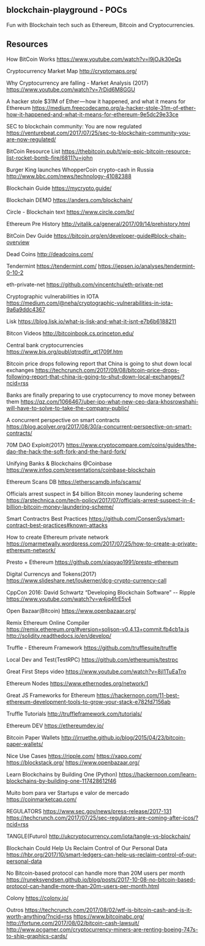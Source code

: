 ## blockchain-playground - POCs

Fun with Blockchain tech such as Ethereum, Bitcoin and Cryptocurrencies.

## Resources

How BitCoin Works
https://www.youtube.com/watch?v=l9jOJk30eQs

Cryptocurrency Market Map
http://cryptomaps.org/

Why Cryptocurrency are falling - Market Analysis (2017)
https://www.youtube.com/watch?v=7rDid6M8GGU

A hacker stole $31M of Ether — how it happened, and what it means for Ethereum
https://medium.freecodecamp.org/a-hacker-stole-31m-of-ether-how-it-happened-and-what-it-means-for-ethereum-9e5dc29e33ce

SEC to blockchain community: You are now regulated
https://venturebeat.com/2017/07/25/sec-to-blockchain-community-you-are-now-regulated/

BitCoin Resource List
https://thebitcoin.pub/t/wip-epic-bitcoin-resource-list-rocket-bomb-fire/6811?u=john

Burger King launches WhopperCoin crypto-cash in Russia
http://www.bbc.com/news/technology-41082388

Blockchain Guide
https://mycrypto.guide/

Blockchain DEMO
https://anders.com/blockchain/

Circle - Blockchain text
https://www.circle.com/br/

Ethereum Pre History
http://vitalik.ca/general/2017/09/14/prehistory.html

BitCoin Dev Guide
https://bitcoin.org/en/developer-guide#block-chain-overview

Dead Coins
http://deadcoins.com/

Tendermint
https://tendermint.com/
https://jepsen.io/analyses/tendermint-0-10-2

eth-private-net
https://github.com/vincentchu/eth-private-net

Cryptographic vulnerabilities in IOTA
https://medium.com/@neha/cryptographic-vulnerabilities-in-iota-9a6a9ddc4367

Lisk
https://blog.lisk.io/what-is-lisk-and-what-it-isnt-e7b6b6188211

Bitcon Videos
http://bitcoinbook.cs.princeton.edu/

Central bank cryptocurrencies
https://www.bis.org/publ/qtrpdf/r_qt1709f.htm

Bitcoin price drops following report that China is going to shut down local exchanges
https://techcrunch.com/2017/09/08/bitcoin-price-drops-following-report-that-china-is-going-to-shut-down-local-exchanges/?ncid=rss

Banks are finally preparing to use cryptocurrency to move money between them
https://qz.com/1066467/uber-ipo-what-new-ceo-dara-khosrowshahi-will-have-to-solve-to-take-the-company-public/

A concurrent perspective on smart contracts
https://blog.acolyer.org/2017/08/30/a-concurrent-perspective-on-smart-contracts/

70M DAO Exploit(2017)
https://www.cryptocompare.com/coins/guides/the-dao-the-hack-the-soft-fork-and-the-hard-fork/

Unifying Banks & Blockchains @Coinbase
https://www.infoq.com/presentations/coinbase-blockchain

Ethereum Scans DB
https://etherscamdb.info/scams/

Officials arrest suspect in $4 billion Bitcoin money laundering scheme
https://arstechnica.com/tech-policy/2017/07/officials-arrest-suspect-in-4-billion-bitcoin-money-laundering-scheme/

Smart Contractrs Best Practices
https://github.com/ConsenSys/smart-contract-best-practices#known-attacks

How to create Ethereum private network
https://omarmetwally.wordpress.com/2017/07/25/how-to-create-a-private-ethereum-network/

Presto + Ethereum
https://github.com/xiaoyao1991/presto-ethereum

Digital Currencys and Tokens(2017)
https://www.slideshare.net/loukerner/dcg-crypto-currency-call

CppCon 2016: David Schwartz “Developing Blockchain Software” -- Ripple
https://www.youtube.com/watch?v=w4jq4frE5v4

Open Bazaar(Bitcoin)
https://www.openbazaar.org/

Remix Ethereum Online Compiler
https://remix.ethereum.org/#version=soljson-v0.4.13+commit.fb4cb1a.js
http://solidity.readthedocs.io/en/develop/

Truffle - Ethereum Framework
https://github.com/trufflesuite/truffle

Local Dev and Test(TestRPC)
https://github.com/ethereumjs/testrpc

Great First Steps video
https://www.youtube.com/watch?v=8jI1TuEaTro

Ethereum Nodes
https://www.ethernodes.org/network/1

Great JS Frameworks for Ethereum
https://hackernoon.com/11-best-ethereum-development-tools-to-grow-your-stack-e782fd7156ab

Truffle Tutorials
http://truffleframework.com/tutorials/

Ethereum DEV
https://ethereumdev.io/

Bitcoin Paper Wallets
http://jrruethe.github.io/blog/2015/04/23/bitcoin-paper-wallets/

Nice Use Cases
https://ripple.com/
https://xapo.com/
https://blockstack.org/
https://www.openbazaar.org/

Learn Blockchains by Building One (Python)
https://hackernoon.com/learn-blockchains-by-building-one-117428612f46

Muito bom para ver Startups e valor de mercado
https://coinmarketcap.com/

REGULATORS
https://www.sec.gov/news/press-release/2017-131
https://techcrunch.com/2017/07/25/sec-regulators-are-coming-after-icos/?ncid=rss

TANGLE(Futuro)
http://ukcryptocurrency.com/iota/tangle-vs-blockchain/

Blockchain Could Help Us Reclaim Control of Our Personal Data
https://hbr.org/2017/10/smart-ledgers-can-help-us-reclaim-control-of-our-personal-data

No Bitcoin-based protocol can handle more than 20M users per month
https://runeksvendsen.github.io/blog/posts/2017-10-08-no-bitcoin-based-protocol-can-handle-more-than-20m-users-per-month.html

Colony
https://colony.io/

Outros
https://techcrunch.com/2017/08/02/wtf-is-bitcoin-cash-and-is-it-worth-anything/?ncid=rss
https://www.bitcoinabc.org/
http://fortune.com/2017/08/02/bitcoin-cash-lawsuit/
http://www.pcgamer.com/cryptocurrency-miners-are-renting-boeing-747s-to-ship-graphics-cards/
